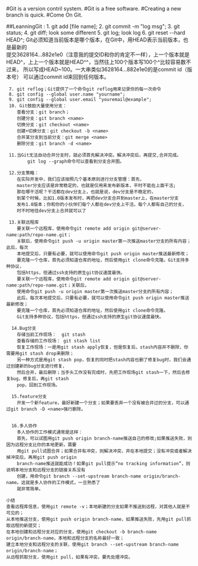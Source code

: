 #Git is a version contril system.
#Git is a free software.
#Creating a new branch is quick.
#Come On Git.

##LeanningGit :
	 1. git add [file name];
	 2. git commit -m "log msg";
	 3. git status;
	 4. git diff; look some different
	 5. git log; look  log
	 6. git reset --hard HEAD^;
		Git必须知道当前版本是哪个版本，在Git中，用HEAD表示当前版本，也是最新的        
		提交3628164...882e1e0（注意我的提交ID和你的肯定不一样），上一个版本就是
		HEAD^，上上一个版本就是HEAD^^，当然往上100个版本写100个^比较容易数不过来，
		所以写成HEAD~100。一大串类似3628164...882e1e0的是commit id（版本号）
		可以通过commit id来回到任何版本。

	 7. git reflog；Git提供了一个命令git reflog用来记录你的每一次命令 
	 8. git config --global user.name "yourname";
	 9. git config --global user.email "youremail@example";
 	 10. Git鼓励大量使用分支：
		查看分支：git branch；
	  	创建分支：git branch <name>
	  	切换分支：git checkout <name>
	  	创建+切换分支：git checkout -b <name>
	  	合并某分支到当前分支：git merge <name>
	  	删除分支：git branch -d <name>

	 11.当Git无法自动合并分支时，就必须首先解决冲突。解决冲突后，再提交,合并完成。
	     	git log --graph命令可以查看到分支合并图。

	 12.分支策略：
		在实际开发中，我们应该按照几个基本原则进行分支管理：首先，
		master分支应该是非常稳定的，也就是仅用来发布新版本，平时不能在上面干活;
		那在哪干活呢？干活都在dev分支上，也就是说，dev分支是不稳定的，                
		到某个时候，比如1.0版本发布时，再把dev分支合并到master上，在master分支
		发布1.0版本；你和你的小伙伴们每个人都在dev分支上干活，每个人都有自己的分支，
		时不时地往dev分支上合并就可以了
	       
	 13.关联远程库
		要关联一个远程库，使用命令git remote add origin git@server-name:path/repo-name.git；
		关联后，使用命令git push -u origin master第一次推送master分支的所有内容；此后，每次
		本地提交后，只要有必要，就可以使用命令git push origin master推送最新修改；  	
	   	要克隆一个仓库，首先必须知道仓库的地址，然后使用git clone命令克隆。Git支持多种协议，
	   	包括https，但通过ssh支持的原生git协议速度最快。
		要关联一个远程库，使用命令git remote add origin git@server-name:path/repo-name.git；关联后，
		使用命令git push -u origin master第一次推送master分支的所有内容；
		此后，每次本地提交后，只要有必要，就可以使用命令git push origin master推送最新修改；  	
	   	要克隆一个仓库，首先必须知道仓库的地址，然后使用git clone命令克隆。
	   	Git支持多种协议，包括https，但通过ssh支持的原生git协议速度最快。
	  
	  14.Bug分支
		存储当前工作现场：  git stash
		查看存储的工作现场： git stash list
		恢复工作现场：一是用git stash apply恢复，但是恢复后，stash内容并不删除，你需要用git stash drop来删除；
		另一种方式是用git stash pop，恢复的同时把stash内容也删了修复bug时，我们会通过创建新的bug分支进行修复，
		然后合并，最后删除；当手头工作没有完成时，先把工作现场git stash一下，然后去修复bug，修复后，再git stash
		pop，回到工作现场。
		
	  15.feature分支
		开发一个新feature，最好新建一个分支；如果要丢弃一个没有被合并过的分支，可以通过git branch -D <name>强行删除。

	  
	  16.多人协作
		多人协作的工作模式通常是这样：
		首先，可以试图用git push origin branch-name推送自己的修改;如果推送失败，则因为远程分支比你的本地更新，需要
		用git pull试图合并；如果合并有冲突，则解决冲突，并在本地提交；没有冲突或者解决掉冲突后，再用git push origin
		branch-name推送就能成功！如果git pull提示“no tracking information”，则说明本地分支和远程分支的链接关系没有
		创建，用命令git branch --set-upstream branch-name origin/branch-name。这就是多人协作的工作模式，一旦熟悉了
		就非常简单。

	小结
	查看远程库信息，使用git remote -v；本地新建的分支如果不推送到远程，对其他人就是不可见的；
	从本地推送分支，使用git push origin branch-name，如果推送失败，先用git pull抓取远程的新提交；
	在本地创建和远程分支对应的分支，使用git checkout -b branch-name origin/branch-name，本地和远程分支的名称最好一致；
	建立本地分支和远程分支的关联，使用git branch --set-upstream branch-name origin/branch-name；
	从远程抓取分支，使用git pull，如果有冲突，要先处理冲突。
